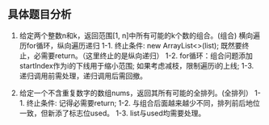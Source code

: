 ## 具体题目分析
1. 给定两个整数n和k，返回范围[1, n]中所有可能的k个数的组合。(组合)
横向遍历for循环，纵向遍历递归
1-1. 终止条件: new ArrayList<>(list); 既然要终止，必需要return。（这里终止的是纵向递归）
1-2. for循环：组合问题添加startIndex作为i的下线用于缩小范围; 如果考虑减枝，限制遍历i的上线;
1-3. 递归调用前需处理，递归调用后需回撤。


2. 给定一个不含重复数字的数组nums，返回其所有可能的全排列。(全排列）
1-1. 终止条件: 记得必需要return;
1-2. 与组合后面越来越少不同，排列前后地位一致，但新添了标志位used。
1-3. list与used均需要处理。